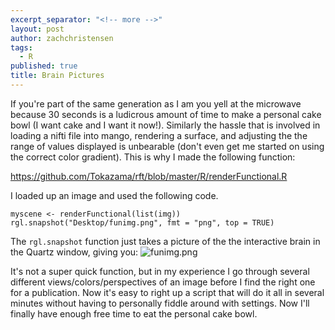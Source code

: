 ```yaml
---
excerpt_separator: "<!-- more -->"
layout: post
author: zachchristensen
tags: 
  - R
published: true
title: Brain Pictures
---
```

If you're part of the same generation as I am you yell at the microwave because 30 seconds is a ludicrous amount of time to make a personal cake bowl (I want cake and I want it now!). Similarly the hassle that is involved in loading a nifti file into mango, rendering a surface, and adjusting the the range of values displayed is unbearable (don't even get me started on using the correct color gradient). This is why I made the following function:

<!-- more -->

https://github.com/Tokazama/rft/blob/master/R/renderFunctional.R

I loaded up an image and used the following code.

```
myscene <- renderFunctional(list(img))
rgl.snapshot("Desktop/funimg.png", fmt = "png", top = TRUE)
```

The `rgl.snapshot` function just takes a picture of the the interactive brain in the Quartz window, giving you:
![funimg.png]({{site.baseurl}}/media/funimg.png)

It's not a super quick function, but in my experience I go through several different views/colors/perspectives of an image before I find the right one for a publication. Now it's easy to right up a script that will do it all in several minutes without having to personally fiddle around with settings. Now I'll finally have enough free time to eat the personal cake bowl.
